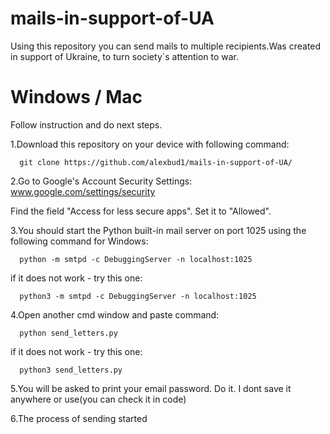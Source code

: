 # mails-in-support-of-UA
Using this repository you can send mails to multiple recipients.Was created in support of Ukraine, to turn society`s attention to war.

# Windows / Mac

Follow instruction and do next steps.

1.Download this repository on your device with following command:

      git clone https://github.com/alexbud1/mails-in-support-of-UA/

2.Go to Google's Account Security Settings: www.google.com/settings/security

Find the field "Access for less secure apps". Set it to "Allowed".

3.You should start the Python built-in mail server on port 1025 using the following command for Windows:

      python -m smtpd -c DebuggingServer -n localhost:1025
      
if it does not work - try this one:

      python3 -m smtpd -c DebuggingServer -n localhost:1025
  
4.Open another cmd window and paste command:

      python send_letters.py

if it does not work - try this one:

      python3 send_letters.py
      
5.You will be asked to print your email password.
Do it.
I dont save it anywhere or use(you can check it in code)

6.The process of sending started
